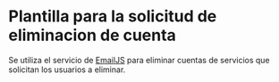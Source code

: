 # Plantilla para la solicitud de eliminacion de cuenta

Se utiliza el servicio de [EmailJS](https://www.emailjs.com/) para eliminar cuentas de servicios que solicitan los usuarios a eliminar.
